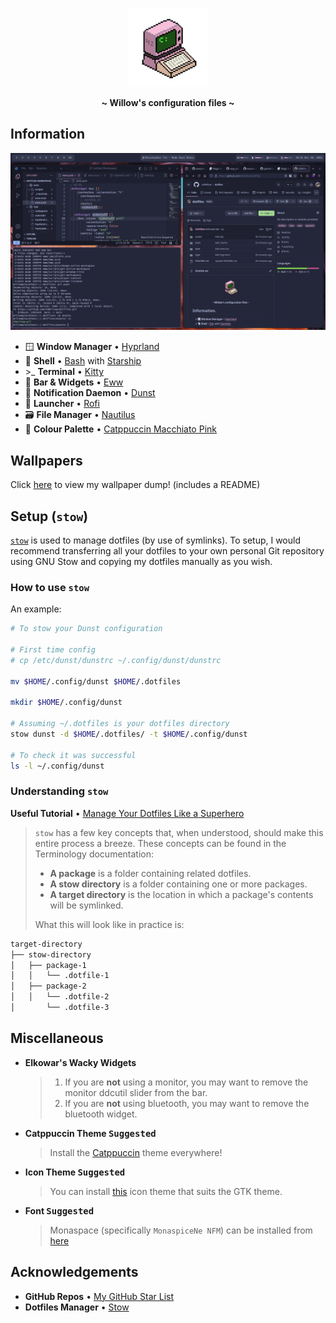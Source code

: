 <!-- HEADERS -->
<p align="center">
  <img width="25%" src="https://github.com/42Willow/dotfiles/blob/main/assets/42willow.gif?raw=true" />
</p>
<p align="center">
  <b> ~ Willow's configuration files ~ </b>
</p>

<!-- INFORMATION -->
## Information

<p align="center">
  <img src="https://github.com/42Willow/dotfiles/blob/main/assets/screenshot.png?raw=true" />
</p>

- 🪟 **Window Manager** • [Hyprland](https://github.com/hyprwm/Hyprland)
- 🐚 **Shell** • [Bash](https://www.gnu.org/software/bash/) with [Starship](https://github.com/starship/starship)
- \>_ **Terminal** • [Kitty](https://github.com/kovidgoyal/kitty)
- 🎉 **Bar & Widgets** • [Eww](https://github.com/elkowar/eww)
- 🍃 **Notification Daemon** • [Dunst](https://github.com/dunst-project/dunst)
- 🚀 **Launcher** • [Rofi](https://github.com/davatorium/rofi)
- 🗃️ **File Manager** • [Nautilus](https://gitlab.gnome.org/GNOME/nautilus)
- 🎨 **Colour Palette** • [Catppuccin Macchiato Pink](https://github.com/catppuccin)

## Wallpapers

Click [here](https://github.com/42Willow/dotfiles/tree/main/hypr/wallpapers) to view my wallpaper dump! (includes a README)

## Setup (`stow`)

[`stow`](https://www.gnu.org/software/stow/manual/stow.html) is used to manage dotfiles (by use of symlinks). To setup, I would recommend transferring all your dotfiles to your own personal Git repository using GNU Stow and copying my dotfiles manually as you wish.

### How to use `stow`

An example:

```bash
# To stow your Dunst configuration

# First time config
# cp /etc/dunst/dunstrc ~/.config/dunst/dunstrc

mv $HOME/.config/dunst $HOME/.dotfiles

mkdir $HOME/.config/dunst

# Assuming ~/.dotfiles is your dotfiles directory
stow dunst -d $HOME/.dotfiles/ -t $HOME/.config/dunst 

# To check it was successful
ls -l ~/.config/dunst
```

### Understanding `stow`

**Useful Tutorial** • [Manage Your Dotfiles Like a Superhero](https://www.jakewiesler.com/blog/managing-dotfiles)

> `stow` has a few key concepts that, when understood, should make this entire process a breeze. These concepts can be found in the Terminology documentation:
>  
> - **A package** is a folder containing related dotfiles.
> - **A stow directory** is a folder containing one or more packages.
> - **A target directory** is the location in which a package's contents will be symlinked.
>  
> What this will look like in practice is:

```txt
target-directory
├── stow-directory
│   ├── package-1
│   │   └── .dotfile-1
│   ├── package-2
│   │   └── .dotfile-2
│       └── .dotfile-3
```

## Miscellaneous

- **Elkowar's Wacky Widgets**
  > 1. If you are **not** using a monitor, you may want to remove the monitor ddcutil slider from the bar.
  > 2. If you are **not** using bluetooth, you may want to remove the bluetooth widget.

- **Catppuccin Theme <kbd>Suggested</kbd>**
  > Install the [Catppuccin](https://github.com/catppuccin/catppuccin) theme everywhere!

- **Icon Theme <kbd>Suggested</kbd>**
  > You can install [this](https://github.com/Frostbitten-jello/Skeuowaita) icon theme that suits the GTK theme.

- **Font <kbd>Suggested</kbd>**
  > Monaspace (specifically `MonaspiceNe NFM`) can be installed from [here](https://github.com/ryanoasis/nerd-fonts/releases/latest)

## Acknowledgements

- **GitHub Repos** • [My GitHub Star List](https://github.com/stars/42Willow/lists/ricing)
- **Dotfiles Manager** • [Stow](https://www.gnu.org/software/stow/)
